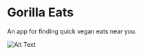 # Gorilla Eats

An app for finding quick vegan eats near you.

![Alt Text](https://imgur.com/a/OrbDO6m.gif)